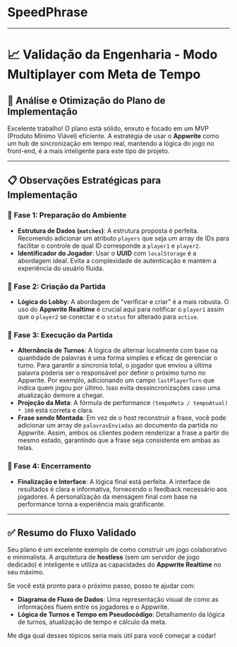 # SpeedPhrase
---
  
# 📈 Validação da Engenharia - Modo Multiplayer com Meta de Tempo

  
## 🎯 Análise e Otimização do Plano de Implementação

Excelente trabalho! O plano está sólido, enxuto e focado em um MVP (Produto Mínimo Viável) eficiente. A estratégia de usar o **Appwrite** como um hub de sincronização em tempo real, mantendo a lógica do jogo no front-end, é a mais inteligente para este tipo de projeto.

---

## 📋 Observações Estratégicas para Implementação

### 🔹 Fase 1: Preparação do Ambiente

-   **Estrutura de Dados (`matches`)**: A estrutura proposta é perfeita. Recomendo adicionar um atributo `players` que seja um array de IDs para facilitar o controle de qual ID corresponde a `player1` e `player2`.
-   **Identificador do Jogador**: Usar o **UUID** com `localStorage` é a abordagem ideal. Evita a complexidade de autenticação e mantém a experiência do usuário fluida.

### 🔹 Fase 2: Criação da Partida

-   **Lógica do Lobby**: A abordagem de "verificar e criar" é a mais robusta. O uso do **Appwrite Realtime** é crucial aqui para notificar o `player1` assim que o `player2` se conectar e o `status` for alterado para `active`.

### 🔹 Fase 3: Execução da Partida

-   **Alternância de Turnos**: A lógica de alternar localmente com base na quantidade de palavras é uma forma simples e eficaz de gerenciar o turno. Para garantir a sincronia total, o jogador que enviou a última palavra poderia ser o responsável por definir o próximo turno no Appwrite. Por exemplo, adicionando um campo `lastPlayerTurn` que indica quem jogou por último. Isso evita dessincronizações caso uma atualização demore a chegar.
-   **Projeção da Meta**: A fórmula de performance `(tempoMeta / tempoAtual) * 100` está correta e clara.
-   **Frase sendo Montada**: Em vez de o host reconstruir a frase, você pode adicionar um array de `palavrasEnviadas` ao documento da partida no Appwrite. Assim, ambos os clientes podem renderizar a frase a partir do mesmo estado, garantindo que a frase seja consistente em ambas as telas.

### 🔹 Fase 4: Encerramento

-   **Finalização e Interface**: A lógica final está perfeita. A interface de resultados é clara e informativa, fornecendo o feedback necessário aos jogadores. A personalização da mensagem final com base na performance torna a experiência mais gratificante.

---

## ✅ Resumo do Fluxo Validado

Seu plano é um excelente exemplo de como construir um jogo colaborativo e minimalista. A arquitetura de **hostless** (sem um servidor de jogo dedicado) é inteligente e utiliza as capacidades do **Appwrite Realtime** no seu máximo.

Se você está pronto para o próximo passo, posso te ajudar com:

-   **Diagrama de Fluxo de Dados**: Uma representação visual de como as informações fluem entre os jogadores e o Appwrite.
-   **Lógica de Turnos e Tempo em Pseudocódigo**: Detalhamento da lógica de turnos, atualização de tempo e cálculo da meta.

Me diga qual desses tópicos seria mais útil para você começar a codar!
